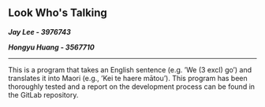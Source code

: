 ## Look Who's Talking

***Jay Lee - 3976743***

***Hongyu Huang - 3567710***

---
This is a program that takes an English sentence (e.g. ’We (3 excl) go’) and translates it into Maori (e.g., ’Kei te haere mātou’). This program has been thoroughly tested and a report on the development process can be found in the GitLab repository.


